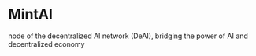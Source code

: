 # MintAI
node of the decentralized AI network (DeAI), bridging the power of AI and decentralized economy
